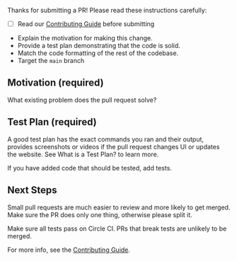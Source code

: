 Thanks for submitting a PR! Please read these instructions carefully:

- [ ] Read our [Contributing Guide](../CONTRIBUTING.md) before submitting
- Explain the motivation for making this change.
- Provide a test plan demonstrating that the code is solid.
- Match the code formatting of the rest of the codebase.
- Target the `main` branch

## Motivation (required)

What existing problem does the pull request solve?

## Test Plan (required)

A good test plan has the exact commands you ran and their output, provides screenshots or videos if the pull request changes UI or updates the website. See What is a Test Plan? to learn more.

If you have added code that should be tested, add tests.

## Next Steps

Small pull requests are much easier to review and more likely to get merged. Make sure the PR does only one thing, otherwise please split it.

Make sure all tests pass on Circle CI. PRs that break tests are unlikely to be merged.

For more info, see the [Contributing Guide](../CONTRIBUTING.md).
